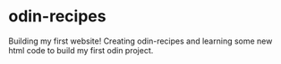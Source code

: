 # odin-recipes
Building my first website!
Creating odin-recipes and learning some new html code to build my first odin project.